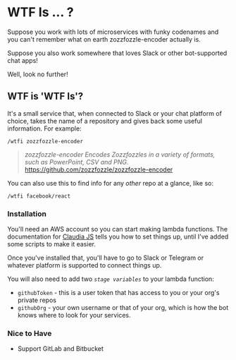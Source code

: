 # WTF Is ... ?

Suppose you work with lots of microservices with funky codenames and you can't remember what on earth zozzfozzle-encoder actually is.

Suppose you also work somewhere that loves Slack or other bot-supported chat apps!

Well, look no further!

## WTF is 'WTF Is'?

It's a small service that, when connected to Slack or your chat platform of choice, takes the name of a repository and gives back some useful information. For example:

```
/wtfi zozzfozzle-encoder
```

> *zozzfozzle-encoder*
> _Encodes Zozzfozzles in a variety of formats, such as PowerPoint, CSV and PNG._
> https://github.com/zozzfozzle/zozzfozzle-encoder


You can also use this to find info for any *other* repo at a glance, like so:

```
/wtfi facebook/react
```



### Installation

You'll need an AWS account so you can start making lambda functions. The documentation for [Claudia JS](https://claudiajs.com) tells you how to set things up, until I've added some scripts to make it easier.

Once you've installed that, you'll have to go to Slack or Telegram or whatever platform is supported to connect things up.

You will also need to add two *`stage variables`* to your lambda function:

- `githubToken` - this is a user token that has access to you or your org's private repos
- `githubOrg` - your own username or that of your org, which is how the bot knows where to look for your services.


### Nice to Have

- Support GitLab and Bitbucket
